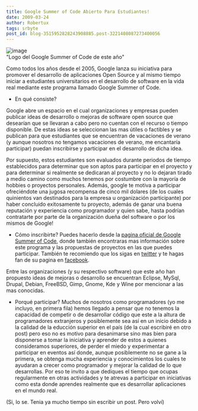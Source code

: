 ```yaml
---
title: Google Summer of Code Abierto Para Estudiantes!
date: 2009-03-24
author: Robertux
tags: srbyte
post_id: blog-3515952828243908885.post-3221408087273400056
---
```


![image](https://2.bp.blogspot.com/_jH77WNrMVRA/Scm8pWBtlPI/AAAAAAAAFro/pCuEM2nIEyg/s400/2009+summer+of+code+logo+final+r3-01.png)    
"Logo del Google Summer of
Code de este año"

Como todos los años desde el 2005, Google lanza su iniciativa para promover el desarrollo de aplicaciones Open Source y al mismo tiempo iniciar a estudiantes universitarios en el desarrollo de software en la vida real mediante este programa llamado Google Summer of Code.

- En qué consiste?

Google abre un espacio en el cual organizaciones y empresas pueden publicar ideas de desarrollo o mejoras de software open source que desearían que se llevaran a cabo pero no cuentan con el recurso o tiempo disponible. De estas ideas se seleccionan las mas útiles o factibles y se publican para que estudiantes que se encuentran de vacaciones de verano (y aunque nosotros no tengamos vacaciones de verano, me encantaría participar) puedan inscribirse y participar en el desarrollo de dicha idea.

Por supuesto, estos estudiantes son evaluados durante periodos de tiempo establecidos para determinar que son aptos para participar en el proyecto y para determinar si realmente se dedicaran al proyecto y no lo dejaran tirado a medio camino como muchos tenemos por costumbre con la mayoría de hobbies o proyectos personales. Además, google te motiva a participar ofreciéndote una jugosa recompensa de cinco mil dolares (de los cuales quinientos van destinados para la empresa u organización participante) por haber concluido exitosamente tu proyecto, además de ganar una buena reputación y experiencia como programador y quien sabe, hasta podrían contratarte por parte de la organización dueña del software o por los mismos de Google!

- Cómo inscribirte?
Puedes hacerlo desde la [pagina oficial de Google Summer of Code](https://socghop.appspot.com/), donde también encontraras mas información sobre este programa y las propuestas de proyectos en las que puedes participar. También te recomiendo que los sigas en [twitter](https://www.twitter.com/gsoc) y te hagas fan de su pagina en [facebook](https://www.facebook.com/pages/Google-Summer-of-Code/72468835990).

Entre las organizaciones (y su respectivo software) que este año han propuesto ideas de mejoras o desarrollo se encuentran Eclipse, MySql, Drupal, Debian, FreeBSD, Gimp, Gnome, Kde y Wine por mencionar a las mas conocidas.

- Porqué participar?
Muchos de nosotros como programadores (yo me incluyo, en primera fila) hemos llegado a pensar que no tenemos la capacidad de competir o de desarrollar código que este a la altura de programadores extranjeros y posiblemente sea así en un inicio debido a la calidad de la educción superior en el país (de la cual escribiré en otro post) pero eso no es motivo para desanimarse sino mas bien para disponerse a tomar la iniciativa y aprender de estos a quienes consideramos superiores, de perder el miedo y experimentar a participar en eventos así donde, aunque posiblemente no se gane a la primera, se obtenga mucha experiencia y conocimientos los cuales te ayudaran a crecer como programador y mejorar la calidad de lo que desarrollas. Por eso te invito a que dediques el tiempo que ocupas regularmente en otras actividades y te atrevas a participar en iniciativas como esta donde aprendes realmente que es desarrollar aplicaciones en el mundo real.

(Si, lo se. Tenia ya mucho tiempo sin escribir un post. Pero volví)